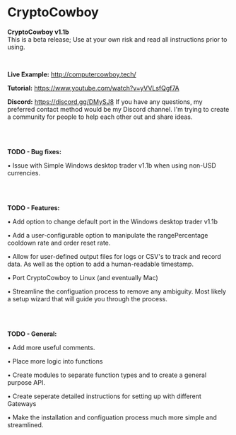 # CryptoCowboy
<b>CryptoCowboy v1.1b</b>
<br>
This is a beta release; Use at your own risk and read all instructions prior to using.

<br>

<b>Live Example:</b> http://computercowboy.tech/

<b>Tutorial:</b> https://www.youtube.com/watch?v=yVVLsfQgf7A

<b>Discord:</b> https://discord.gg/DMySJ8
If you have any questions, my preferred contact method would be my Discord channel. I'm trying to create a community for people to help each other out and share ideas.

<br>
<br>

<b>TODO - Bug fixes:</b>

• Issue with Simple Windows desktop trader v1.1b when using non-USD currencies.

<br>
<br>

<b>TODO - Features:</b>

• Add option to change default port in the Windows desktop trader v1.1b

• Add a user-configurable option to manipulate the rangePercentage cooldown rate and order reset rate.

• Allow for user-defined output files for logs or CSV's to track and record data. As well as the option to add a human-readable timestamp.

• Port CryptoCowboy to Linux (and eventually Mac)

• Streamline the configuation process to remove any ambiguity. Most likely a setup wizard that will guide you through the process.

<br>
<br>

<b>TODO - General:</b>

• Add more useful comments.

• Place more logic into functions

• Create modules to separate function types and to create a general purpose API.

• Create seperate detailed instructions for setting up with different Gateways

• Make the installation and configuation process much more simple and streamlined.
